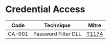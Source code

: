 # Credential Access

|Code     |Technique               |Mitre     |
|---------|------------------------|----------|
|CA-001   |Password Filter DLL|[T1174](https://attack.mitre.org/techniques/T1174/)|
